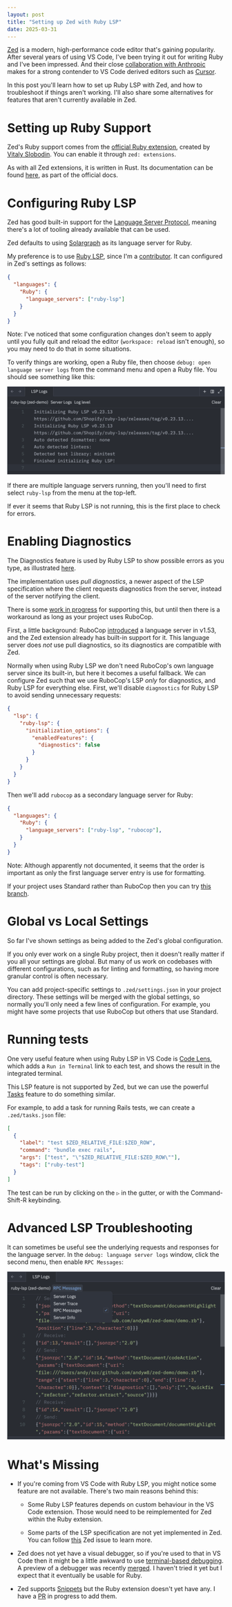 ```yaml
---
layout: post
title: "Setting up Zed with Ruby LSP"
date: 2025-03-31
---
```


[Zed](https://zed.dev) is a modern, high-performance code editor that's gaining popularity. After several years of using VS Code, I've been trying it out for writing Ruby and I've been impressed. And their close [collaboration with Anthropic](https://zed.dev/blog/zed-ai) makes for a strong contender to VS Code derived editors such as [Cursor](https://www.cursor.com).

In this post you'll learn how to set up Ruby LSP with Zed, and how to troubleshoot if things aren't working. I'll also share some alternatives for features that aren't currently available in Zed.

# Setting up Ruby Support

Zed's Ruby support comes from the [official Ruby extension](https://github.com/zed-extensions/ruby), created by [Vitaly Slobodin](https://bsky.app/profile/vitallium.bsky.social). You can enable it through `zed: extensions`.

As with all Zed extensions, it is written in Rust. Its documentation can be found [here](https://zed.dev/docs/languages/ruby), as part of the official docs.

# Configuring Ruby LSP

Zed has good built-in support for the [Language Server Protocol](https://microsoft.github.io/language-server-protocol/), meaning there's a lot of tooling already available that can be used.

Zed defaults to using [Solargraph](https://solargraph.org) as its language server for Ruby.

My preference is to use [Ruby LSP](https://github.com/Shopify/ruby-lsp), since I'm a [contributor](https://github.com/Shopify/ruby-lsp/graphs/contributors). It can configured in Zed's settings as follows:

```json
{
  "languages": {
    "Ruby": {
      "language_servers": ["ruby-lsp"]
    }
  }
}
```

Note: I've noticed that some configuration changes don't seem to apply until you fully quit and reload the editor (`workspace: reload` isn't enough), so you may need to do that in some situations.

To verify things are working, open a Ruby file, then choose `debug: open language server logs` from the command menu and open a Ruby file. You should see something like this:

![Ruby LSP startup](/assets/images/zed-ruby-lsp-startup.png)

If there are multiple language servers running, then you'll need to first select `ruby-lsp` from the menu at the top-left.

If ever it seems that Ruby LSP is not running, this is the first place to check for errors.

# Enabling Diagnostics

The Diagnostics feature is used by Ruby LSP to show possible errors as you type, as illustrated [here](https://shopify.github.io/ruby-lsp/#diagnostics).

The implementation uses *pull diagnostics*, a newer aspect of the LSP specification where the client requests diagnostics from the server, instead of the server notifying the client.

There is some [work in progress](https://github.com/zed-industries/zed/pull/19230) for supporting this, but until then there is a workaround as long as your project uses RuboCop.

First, a little background: RuboCop [introduced](https://docs.rubocop.org/rubocop/usage/lsp.html) a language server in v1.53, and the Zed extension already has built-in support for it. This language server does _not_ use pull diagnostics, so its diagnostics are compatible with Zed.

Normally when using Ruby LSP we don't need RuboCop's own language server since its built-in, but here it becomes a useful fallback. We can configure Zed such that we use RuboCop's LSP _only_ for diagnostics, and Ruby LSP for everything else. First, we'll disable `diagnostics` for Ruby LSP to avoid sending unnecessary requests:

```json
{
  "lsp": {
    "ruby-lsp": {
      "initialization_options": {
        "enabledFeatures": {
          "diagnostics": false
        }
      }
    }
  }
}
```

Then we'll add `rubocop` as a secondary language server for Ruby:

```json
{
  "languages": {
    "Ruby": {
      "language_servers": ["ruby-lsp", "rubocop"],
    }
  }
}
```

Note: Although apparently not documented, it seems that the order is important as only the first language server entry is use for formatting.

If your project uses Standard rather than RuboCop then you can try [this branch](https://github.com/zed-extensions/ruby/pull/25).

# Global vs Local Settings

So far I've shown settings as being added to the Zed's global configuration.

If you only ever work on a single Ruby project, then it doesn't really matter if you all your settings are global. But many of us work on codebases with different configurations, such as for linting and formatting, so having more granular control is often necessary.

You can add project-specific settings to `.zed/settings.json` in your project directory. These settings will be merged with the global settings, so normally you'll only need a few lines of configuration.
For example, you might have some projects that use RuboCop but others that use Standard.

# Running tests

One very useful feature when using Ruby LSP in VS Code is [Code Lens](https://shopify.github.io/ruby-lsp/#code-lens), which adds a `Run in Terminal` link to each test, and shows the result in the integrated terminal.

This LSP feature is not supported by Zed, but we can use the powerful [Tasks](https://zed.dev/docs/tasks) feature to do something similar.

For example, to add a task for running Rails tests, we can create a `.zed/tasks.json` file:

```json
[
  {
    "label": "test $ZED_RELATIVE_FILE:$ZED_ROW",
    "command": "bundle exec rails",
    "args": ["test", "\"$ZED_RELATIVE_FILE:$ZED_ROW\""],
    "tags": ["ruby-test"]
  }
]
```

The test can be run by clicking on the `▷` in the gutter, or with the Command-Shift-R keybinding.

# Advanced LSP Troubleshooting

It can sometimes be useful see the underlying requests and responses for the language server. In the `debug: language server logs` window, click the second menu, then enable `RPC Messages`:

![Ruby LSP startup](/assets/images/zed-lsp-rpc-logging.png)

# What's Missing

- If you're coming from VS Code with Ruby LSP, you might notice some feature are not available. There's two main reasons behind this:

  - Some Ruby LSP features depends on custom behaviour in the VS Code extension. Those would need to be reimplemented for Zed within the Ruby extension.

  - Some parts of the LSP specification are not yet implemented in Zed.
You can follow [this](https://github.com/zed-industries/zed/issues/26916) Zed issue to learn more.

- Zed does not yet have a visual debugger, so if you're used to that in VS Code then it might be a little awkward to use [terminal-based debugging](https://st0012.dev/my-ruby-debugging-tips-in-2025). A preview of a debugger was recently [merged](https://github.com/zed-industries/zed/pull/13433). I haven't tried it yet but I expect that it eventually be usable for Ruby.

- Zed supports [Snippets](https://zed.dev/docs/snippets) but the Ruby extension doesn't yet have any. I have a [PR](https://github.com/zed-extensions/ruby/pull/53) in progress to add them.
